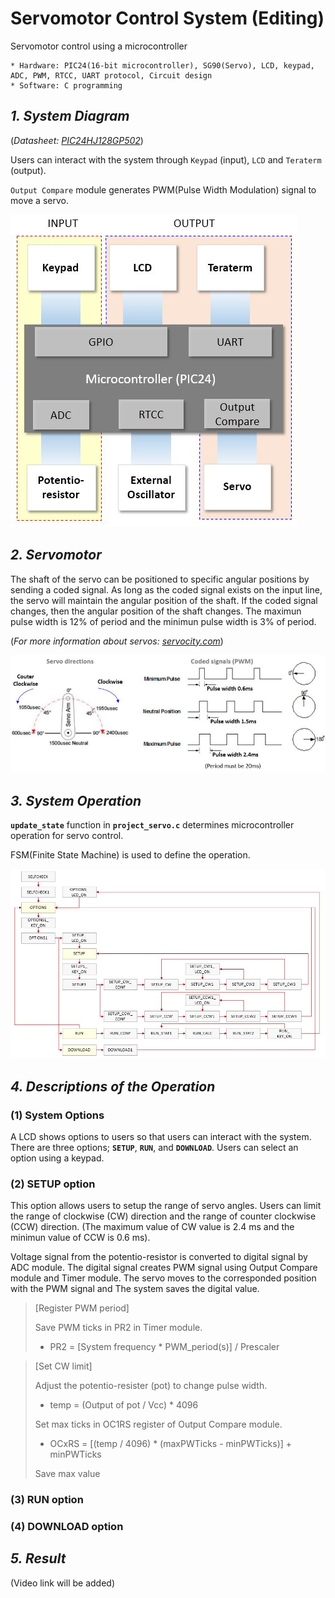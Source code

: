 # Servomotor Control System (Editing)
Servomotor control using a microcontroller
```
* Hardware: PIC24(16-bit microcontroller), SG90(Servo), LCD, keypad, ADC, PWM, RTCC, UART protocol, Circuit design
* Software: C programming
```

## _1. System Diagram_
(_Datasheet: [PIC24HJ128GP502](http://ww1.microchip.com/downloads/en/devicedoc/70293g.pdf)_)

Users can interact with the system through `Keypad` (input), `LCD` and `Teraterm` (output).

`Output Compare` module generates PWM(Pulse Width Modulation) signal to move a servo.

![alt text](https://github.com/lkyungho/Images/blob/master/servomotor-control-diagram.JPG "Diagram")

## _2. Servomotor_
The shaft of the servo can be positioned to specific angular positions by sending a coded signal. As long as the coded signal exists on the input line, the servo will maintain the angular position of the shaft. If the coded signal changes, then the angular position of the shaft changes. The maximun pulse width is 12% of period and the minimun pulse width is 3% of period.

(_For more information about servos: [servocity.com](https://www.servocity.com/servos)_)

![alt text](https://github.com/lkyungho/Images/blob/master/servomotor-control-servo.JPG "Servo")


## _3. System Operation_
**`update_state`** function in **`project_servo.c`** determines microcontroller operation for servo control.

FSM(Finite State Machine) is used to define the operation.

![alt text](https://github.com/lkyungho/Images/blob/master/servomotor-control-update-state.JPG "update_state")

## _4. Descriptions of the Operation_
### (1) System Options
A LCD shows options to users so that users can interact with the system. There are three options; **`SETUP`**, **`RUN`**, and **`DOWNLOAD`**. Users can select an option using a keypad.

### (2) SETUP option
This option allows users to setup the range of servo angles. Users can limit the range of clockwise (CW) direction and the range of counter clockwise (CCW) direction. (The maximum value of CW value is 2.4 ms and the minimun value of CCW is 0.6 ms).

Voltage signal from the potentio-resistor is converted to digital signal by ADC module. The digital signal creates PWM signal using Output Compare module and Timer module. The servo moves to the corresponded position with the PWM signal and The system saves the digital value.

> [Register PWM period]
>
> Save PWM ticks in PR2 in Timer module.
> - PR2 = [System frequency * PWM_period(s)] / Prescaler
 
> [Set CW limit]
>
> Adjust the potentio-resister (pot) to change pulse width.
> 
> - temp = (Output of pot / Vcc) * 4096
>
> Set max ticks in OC1RS register of Output Compare module.
>
> - OCxRS = [(temp / 4096) * (maxPWTicks - minPWTicks)] + minPWTicks
>
> Save max value 

### (3) RUN option

### (4) DOWNLOAD option

## _5. Result_
(Video link will be added)
